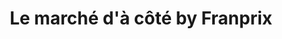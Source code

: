 ---
title: "Le marché d'à côté by Franprix"
url: /maisons-alfort/le-marche-da-cote-by-franprix/
shop: commodité
---